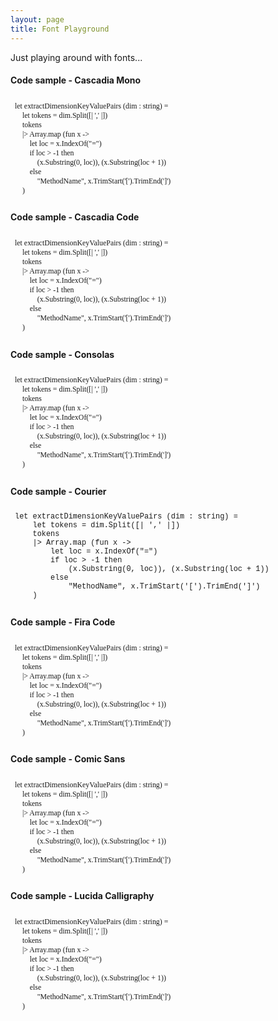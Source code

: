 ```yaml
---
layout: page
title: Font Playground
---
```


<link rel="stylesheet" href="/assets/css/prism-tomorrownight.css" />
<script src="/assets/scripts/prism-minified.js"></script>

<style>
@font-face {
  font-family: 'Cascadia Mono';
  src: url('/assets/fonts/CascadiaMono.ttf') format('truetype');
}

@font-face {
  font-family: 'Cascadia Code';
  src: url('/assets/fonts/Cascadia.ttf') format('truetype');
}
</style>

<p>
    Just playing around with fonts...
</p>

#### Code sample - Cascadia Mono
<pre style="padding:0.5em">
<code class="lang-fsharp"  style="font-family:Cascadia Mono;">let extractDimensionKeyValuePairs (dim : string) =
    let tokens = dim.Split([| ',' |])
    tokens
    |> Array.map (fun x -> 
        let loc = x.IndexOf("=")
        if loc > -1 then
            (x.Substring(0, loc)), (x.Substring(loc + 1))
        else
            "MethodName", x.TrimStart('[').TrimEnd(']')
    )</code>
</pre>

#### Code sample - Cascadia Code
<pre style="padding:0.5em">
<code class="lang-fsharp"  style="font-family:Cascadia Code;">let extractDimensionKeyValuePairs (dim : string) =
    let tokens = dim.Split([| ',' |])
    tokens
    |> Array.map (fun x -> 
        let loc = x.IndexOf("=")
        if loc > -1 then
            (x.Substring(0, loc)), (x.Substring(loc + 1))
        else
            "MethodName", x.TrimStart('[').TrimEnd(']')
    )</code>
</pre>

#### Code sample - Consolas
<pre style="padding:0.5em">
<code class="lang-fsharp"  style="font-family:Consolas;">let extractDimensionKeyValuePairs (dim : string) =
    let tokens = dim.Split([| ',' |])
    tokens
    |> Array.map (fun x -> 
        let loc = x.IndexOf("=")
        if loc > -1 then
            (x.Substring(0, loc)), (x.Substring(loc + 1))
        else
            "MethodName", x.TrimStart('[').TrimEnd(']')
    )</code>
</pre>

#### Code sample - Courier
<pre style="padding:0.5em">
<code class="lang-fsharp"  style="font-family:Courier;">let extractDimensionKeyValuePairs (dim : string) =
    let tokens = dim.Split([| ',' |])
    tokens
    |> Array.map (fun x -> 
        let loc = x.IndexOf("=")
        if loc > -1 then
            (x.Substring(0, loc)), (x.Substring(loc + 1))
        else
            "MethodName", x.TrimStart('[').TrimEnd(']')
    )</code>
</pre>

#### Code sample - Fira Code
<pre style="padding:0.5em">
<code class="lang-fsharp"  style="font-family:Fira Code;">let extractDimensionKeyValuePairs (dim : string) =
    let tokens = dim.Split([| ',' |])
    tokens
    |> Array.map (fun x -> 
        let loc = x.IndexOf("=")
        if loc > -1 then
            (x.Substring(0, loc)), (x.Substring(loc + 1))
        else
            "MethodName", x.TrimStart('[').TrimEnd(']')
    )</code>
</pre>

#### Code sample - Comic Sans
<pre style="padding:0.5em">
<code class="lang-fsharp"  style="font-family:Comic Sans MS;">let extractDimensionKeyValuePairs (dim : string) =
    let tokens = dim.Split([| ',' |])
    tokens
    |> Array.map (fun x -> 
        let loc = x.IndexOf("=")
        if loc > -1 then
            (x.Substring(0, loc)), (x.Substring(loc + 1))
        else
            "MethodName", x.TrimStart('[').TrimEnd(']')
    )</code>
</pre>

#### Code sample - Lucida Calligraphy
<pre style="padding:0.5em">
<code class="lang-fsharp"  style="font-family:Lucida Calligraphy;">let extractDimensionKeyValuePairs (dim : string) =
    let tokens = dim.Split([| ',' |])
    tokens
    |> Array.map (fun x -> 
        let loc = x.IndexOf("=")
        if loc > -1 then
            (x.Substring(0, loc)), (x.Substring(loc + 1))
        else
            "MethodName", x.TrimStart('[').TrimEnd(']')
    )</code>
</pre>